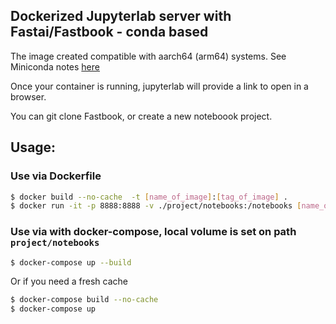 ## Dockerized Jupyterlab server with Fastai/Fastbook - conda based 


The image created compatible with aarch64 (arm64) systems. 
See Miniconda notes [here](https://github.com/conda-forge/miniforge#mambaforge)

Once your container is running, jupyterlab will provide a link to open in a browser.

You can git clone Fastbook, or create a new noteboook project.


## Usage:

### Use via Dockerfile
```bash
$ docker build --no-cache  -t [name_of_image]:[tag_of_image] .
$ docker run -it -p 8888:8888 -v ./project/notebooks:/notebooks [name_of_image]:[tag_of_image] jupyter lab --ip=0.0.0.0 --no-browser --allow-root --notebook-dir=/notebooks/
```

### Use via with docker-compose, local volume is set on path `project/notebooks`

```bash
$ docker-compose up --build
```

Or if you need a fresh cache
```bash
$ docker-compose build --no-cache
$ docker-compose up
```